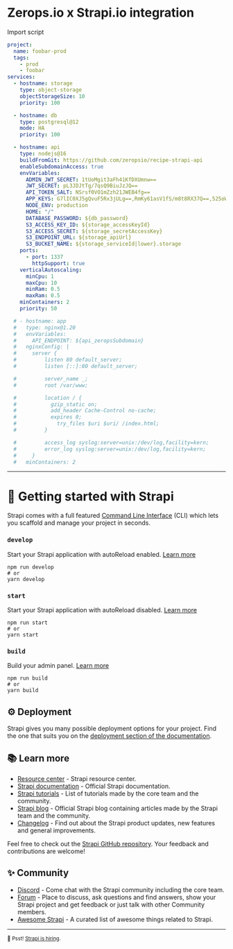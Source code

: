 # Zerops.io x Strapi.io integration

Import script

```yaml
project:
  name: foobar-prod
  tags:
    - prod
    - foobar
services:
  - hostname: storage
    type: object-storage
    objectStorageSize: 10
    priority: 100

  - hostname: db
    type: postgresql@12
    mode: HA
    priority: 100

  - hostname: api
    type: nodejs@16
    buildFromGit: https://github.com/zeropsio/recipe-strapi-api
    enableSubdomainAccess: true
    envVariables:
      ADMIN_JWT_SECRET: 1tUoMgit3aFh41KfDXUmnw==
      JWT_SECRET: pL3JDJtTg/7qsQ9BiuJzJQ==
      API_TOKEN_SALT: NSrsf0VO1mZzh21JWEB4fg==
      APP_KEYS: G7lIC0XJ5gQvuF5Rx3jULg==,RmKy61asV1fS/m8t8RX37Q==,525oWc3F7n6KuvCX3NhOvg==,i3GE/1RDvNaR+IpXHwoeeg==
      NODE_ENV: production
      HOME: "/"
      DATABASE_PASSWORD: ${db_password}
      S3_ACCESS_KEY_ID: ${storage_accessKeyId}
      S3_ACCESS_SECRET: ${storage_secretAccessKey}
      S3_ENDPOINT_URL: ${storage_apiUrl}
      S3_BUCKET_NAME: ${storage_serviceId|lower}.storage
    ports:
      - port: 1337
        httpSupport: true
    verticalAutoscaling:
      minCpu: 1
      maxCpu: 10
      minRam: 0.5
      maxRam: 0.5
    minContainers: 2
    priority: 50

  # - hostname: app
  #   type: nginx@1.20
  #   envVariables:
  #     API_ENDPOINT: ${api_zeropsSubdomain}
  #   nginxConfig: |
  #     server {
  #         listen 80 default_server;
  #         listen [::]:80 default_server;

  #         server_name _;
  #         root /var/www;

  #         location / {
  #           gzip_static on;
  #           add_header Cache-Control no-cache;
  #           expires 0;
  #             try_files $uri $uri/ /index.html;
  #         }

  #         access_log syslog:server=unix:/dev/log,facility=kern;
  #         error_log syslog:server=unix:/dev/log,facility=kern;
  #     }
  #   minContainers: 2

```

---

# 🚀 Getting started with Strapi

Strapi comes with a full featured [Command Line Interface](https://docs.strapi.io/developer-docs/latest/developer-resources/cli/CLI.html) (CLI) which lets you scaffold and manage your project in seconds.

### `develop`

Start your Strapi application with autoReload enabled. [Learn more](https://docs.strapi.io/developer-docs/latest/developer-resources/cli/CLI.html#strapi-develop)

```
npm run develop
# or
yarn develop
```

### `start`

Start your Strapi application with autoReload disabled. [Learn more](https://docs.strapi.io/developer-docs/latest/developer-resources/cli/CLI.html#strapi-start)

```
npm run start
# or
yarn start
```

### `build`

Build your admin panel. [Learn more](https://docs.strapi.io/developer-docs/latest/developer-resources/cli/CLI.html#strapi-build)

```
npm run build
# or
yarn build
```

## ⚙️ Deployment

Strapi gives you many possible deployment options for your project. Find the one that suits you on the [deployment section of the documentation](https://docs.strapi.io/developer-docs/latest/setup-deployment-guides/deployment.html).

## 📚 Learn more

- [Resource center](https://strapi.io/resource-center) - Strapi resource center.
- [Strapi documentation](https://docs.strapi.io) - Official Strapi documentation.
- [Strapi tutorials](https://strapi.io/tutorials) - List of tutorials made by the core team and the community.
- [Strapi blog](https://docs.strapi.io) - Official Strapi blog containing articles made by the Strapi team and the community.
- [Changelog](https://strapi.io/changelog) - Find out about the Strapi product updates, new features and general improvements.

Feel free to check out the [Strapi GitHub repository](https://github.com/strapi/strapi). Your feedback and contributions are welcome!

## ✨ Community

- [Discord](https://discord.strapi.io) - Come chat with the Strapi community including the core team.
- [Forum](https://forum.strapi.io/) - Place to discuss, ask questions and find answers, show your Strapi project and get feedback or just talk with other Community members.
- [Awesome Strapi](https://github.com/strapi/awesome-strapi) - A curated list of awesome things related to Strapi.

---

<sub>🤫 Psst! [Strapi is hiring](https://strapi.io/careers).</sub>
